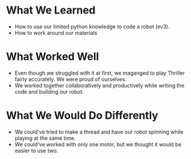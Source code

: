 # What We Learned
- How to use our limited python knowledge to code a robot (ev3).
- How to work around our materials

# What Worked Well
- Even though we struggled with it at first, we maganged to play Thriller fairly accurately. We were proud of ourselves.
- We worked together collaboratively and productively while writing the code and building our robot.

# What We Would Do Differently
- We could've tried to make a thread and have our robot spinning while playing at the same time.
- We could've worked with only one motor, but we thought it would be easier to use two.
